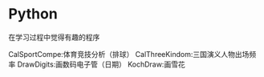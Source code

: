 # Python
在学习过程中觉得有趣的程序

CalSportCompe:体育竞技分析（排球）
CalThreeKindom:三国演义人物出场频率
DrawDigits:画数码电子管（日期）
KochDraw:画雪花

